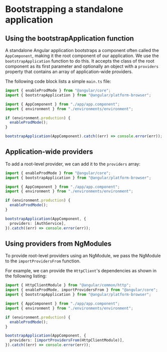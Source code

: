 # Bootstrapping a standalone application

## Using the bootstrapApplication function

A standalone Angular application bootstraps a component often called the `AppComponent`, making it the root component of our application. We use the `bootstrapApplication` function to do this. It accepts the class of the root component as its first parameter and optionally an object with a `providers` property that contains an array of application-wide providers.

The following code block lists a simple `main.ts` file:

<!-- TODO(LayZeeDK): support code highlighting -->

```typescript
import { enableProdMode } from "@angular/core";
import { bootstrapApplication } from "@angular/platform-browser";

import { AppComponent } from "./app/app.component";
import { environment } from "./environments/environment";

if (environment.production) {
  enableProdMode();
}

bootstrapApplication(AppComponent).catch((err) => console.error(err));
```

## Application-wide providers

To add a root-level provider, we can add it to the `providers` array:

```typescript
import { enableProdMode } from "@angular/core";
import { bootstrapApplication } from "@angular/platform-browser";

import { AppComponent } from "./app/app.component";
import { environment } from "./environments/environment";

if (environment.production) {
  enableProdMode();
}

bootstrapApplication(AppComponent, {
  providers: [AuthService],
}).catch((err) => console.error(err));
```

## Using providers from NgModules

To provide root-level providers using an NgModule, we pass the NgModule to the `importProvidersFrom` function.

For example, we can provide the `HttpClient`'s dependencies as shown in the following listing:

```typescript
import { HttpClientModule } from "@angular/common/http";
import { enableProdMode, importProvidersFrom } from "@angular/core";
import { bootstrapApplication } from "@angular/platform-browser";

import { AppComponent } from "./app/app.component";
import { environment } from "./environments/environment";

if (environment.production) {
  enableProdMode();
}

bootstrapApplication(AppComponent, {
  providers: [importProvidersFrom(HttpClientModule)],
}).catch((err) => console.error(err));
```
